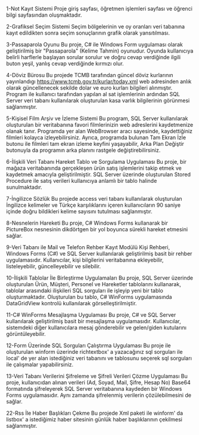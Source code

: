 1-Not Kayıt Sistemi
Proje giriş sayfası, öğretmen işlemleri sayfası ve öğrenci bilgi sayfasından oluşmaktadır.

2-Grafiksel Seçim Sistemi
Seçim bölgelerinin ve oy oranları veri tabanına kayıt edildikten sonra seçim sonuçlarının grafik olarak yansıtılması. 

3-Passaparola Oyunu
Bu proje, C# ile Windows Form uygulaması olarak geliştirilmiş bir "Passaparola" (Kelime Tahmin) oyunudur. Oyunda kullanıcıya belirli harflerle başlayan sorular sorulur ve doğru cevap verdiğinde ilgili buton yeşil, yanlış cevap verdiğinde kırmızı olur.

4-Döviz Bürosu
Bu projede TCMB tarafından güncel döviz kurlarının yayınlandıgı https://www.tcmb.gov.tr/kurlar/today.xml web adresinden anlık olarak güncellenecek sekilde dolar ve euro kurları bilgileri alınmıştır. Program ile kullanıcı tarafından yapılan al sat işlemlerinin ardından SQL Server veri tabanı kullanılarak oluşturulan kasa varlık bilgilerinin görünmesi sağlanmıştır.

5-Kişisel Film Arşiv ve İzleme Sistemi
Bu program, SQL Server kullanılarak oluşturulan bir veritabanına favori filmlerinizin web adreslerini kaydetmenize olanak tanır. Programda yer alan WebBrowser aracı sayesinde, kaydettiğiniz filmleri kolayca izleyebilirsiniz. Ayrıca, programda bulunan Tam Ekran İzle butonu ile filmleri tam ekran izleme keyfini yaşayabilir, Arka Plan Değiştir butonuyla da programın arka planını rastgele değiştirebilirsiniz.

6-İlişkili Veri Tabanı Hareket Tablo ve Sorgulama Uygulaması
Bu proje, bir mağaza veritabanında gerçekleşen ürün satış işlemlerini takip etmek ve kaydetmek amacıyla geliştirilmiştir. SQL Server üzerinde oluşturulan Stored Procedure ile satış verileri kullanıcıya anlamlı bir tablo halinde sunulmaktadır.

7-İngilizce Sözlük
Bu projede access veri tabanı kullanılarak oluşturulan İngilizce kelimeler ve Türkçe karşılıklarını içeren  kullanıcıların 90 saniye içinde doğru bildikleri kelime sayısını  tutulması sağlanmıştır.

8-Nesnelerin Hareketi
Bu proje, C# Windows Forms kullanarak bir PictureBox nesnesinin dikdörtgen bir yol boyunca sürekli hareket etmesini sağlar.

9-Veri Tabanı ile Mail ve Telefon Rehber Kayıt Modülü
Kişi Rehberi, Windows Forms (C#) ve SQL Server kullanılarak geliştirilmiş basit bir rehber uygulamasıdır. Kullanıcılar, kişi bilgilerini veritabanına ekleyebilir, listeleyebilir, güncelleyebilir ve silebilir.

10-İlişkili Tablolar İle Birleştirme Uygulamaları
Bu proje, SQL Server üzerinde oluşturulan Ürün, Müşteri, Personel ve Hareketler tablolarını kullanarak, tablolar arasındaki ilişkileri SQL sorguları ile işleyip yeni bir tablo oluşturmaktadır. Oluşturulan bu tablo, C# WinForms uygulamasında DataGridView kontrolü kullanılarak görselleştirilmiştir.

11-C# WinForms Mesajlaşma Uygulaması
Bu proje, C# ve SQL Server kullanılarak geliştirilmiş basit bir mesajlaşma uygulamasıdır. Kullanıcılar, sistemdeki diğer kullanıcılara mesaj gönderebilir ve gelen/giden kutularını görüntüleyebilir.

12-Form Üzerinde SQL Sorguları Çalıştırma Uygulaması
Bu proje ile oluşturulan winform üzerinde richtextbox' a yazacağınız sql sorguları ile local' de yer alan istediğiniz veri tabanını ve tablosunu  seçerek sql sorguları ile çalışmalar yapabilirsiniz.

13-Veri Tabanı Verilerini Şifreleme ve Şifreli Verileri Çözme Uygulaması
Bu proje, kullanıcıdan alınan verileri (Ad, Soyad, Mail, Şifre, Hesap No) Base64 formatında şifreleyerek SQL Server veritabanına kaydeden bir Windows Forms uygulamasıdır. Aynı zamanda şifrelenmiş verilerin çözülebilmesini de sağlar.

















22-Rss İle Haber Başlıkları Çekme
Bu projede Xml paketi ile winform' da listbox' a istediğimiz haber sitesinin günlük haber başlıklarının çekilmesi sağlanmıştır.




